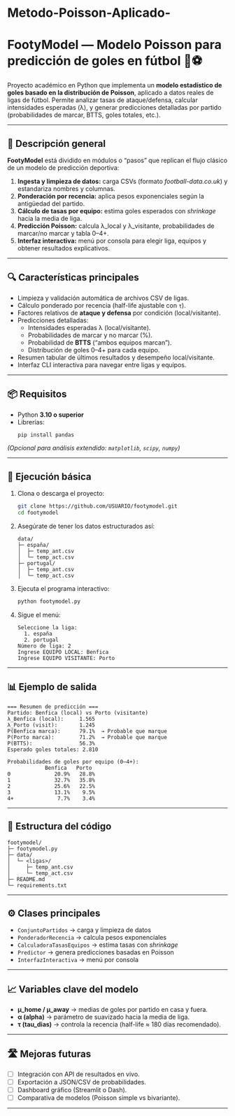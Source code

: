 # Metodo-Poisson-Aplicado-
# FootyModel — Modelo Poisson para predicción de goles en fútbol 🧮⚽

Proyecto académico en Python que implementa un **modelo estadístico de goles basado en la distribución de Poisson**, aplicado a datos reales de ligas de fútbol. Permite analizar tasas de ataque/defensa, calcular intensidades esperadas (λ), y generar predicciones detalladas por partido (probabilidades de marcar, BTTS, goles totales, etc.).

---

## 🧠 Descripción general

**FootyModel** está dividido en módulos o “pasos” que replican el flujo clásico de un modelo de predicción deportiva:

1. **Ingesta y limpieza de datos:** carga CSVs (formato *football-data.co.uk*) y estandariza nombres y columnas.  
2. **Ponderación por recencia:** aplica pesos exponenciales según la antigüedad del partido.  
3. **Cálculo de tasas por equipo:** estima goles esperados con *shrinkage* hacia la media de liga.  
4. **Predicción Poisson:** calcula λ_local y λ_visitante, probabilidades de marcar/no marcar y tabla 0–4+.  
5. **Interfaz interactiva:** menú por consola para elegir liga, equipos y obtener resultados explicativos.  

---

## 🔍 Características principales

- Limpieza y validación automática de archivos CSV de ligas.  
- Cálculo ponderado por recencia (half-life ajustable con `τ`).  
- Factores relativos de **ataque y defensa** por condición (local/visitante).  
- Predicciones detalladas:  
  - Intensidades esperadas λ (local/visitante).  
  - Probabilidades de marcar y no marcar (%).  
  - Probabilidad de **BTTS** (“ambos equipos marcan”).  
  - Distribución de goles 0–4+ para cada equipo.  
- Resumen tabular de últimos resultados y desempeño local/visitante.  
- Interfaz CLI interactiva para navegar entre ligas y equipos.

---

## 📦 Requisitos

- Python **3.10 o superior**  
- Librerías:  
  ```bash
  pip install pandas
  ```

*(Opcional para análisis extendido: `matplotlib`, `scipy`, `numpy`)*

---

## 🚀 Ejecución básica

1. Clona o descarga el proyecto:
   ```bash
   git clone https://github.com/USUARIO/footymodel.git
   cd footymodel
   ```

2. Asegúrate de tener los datos estructurados así:
   ```
   data/
   ├─ españa/
   │  ├─ temp_ant.csv
   │  └─ temp_act.csv
   ├─ portugal/
   │  ├─ temp_ant.csv
   │  └─ temp_act.csv
   ```

3. Ejecuta el programa interactivo:
   ```bash
   python footymodel.py
   ```

4. Sigue el menú:
   ```
   Seleccione la liga:
     1. españa
     2. portugal
   Número de liga: 2
   Ingrese EQUIPO LOCAL: Benfica
   Ingrese EQUIPO VISITANTE: Porto
   ```

---

## 📊 Ejemplo de salida

```
=== Resumen de predicción ===
Partido: Benfica (local) vs Porto (visitante)
λ_Benfica (local):     1.565
λ_Porto (visit):       1.245
P(Benfica marca):      79.1%  → Probable que marque
P(Porto marca):        71.2%  → Probable que marque
P(BTTS):               56.3%
Esperado goles totales: 2.810

Probabilidades de goles por equipo (0–4+):
            Benfica   Porto
0              20.9%   28.8%
1              32.7%   35.8%
2              25.6%   22.5%
3              13.1%    9.5%
4+              7.7%    3.4%
```

---

## 🧩 Estructura del código

```
footymodel/
├─ footymodel.py
├─ data/
│  └─ <ligas>/
│     ├─ temp_ant.csv
│     └─ temp_act.csv
├─ README.md
└─ requirements.txt
```

---

## ⚙️ Clases principales

- `ConjuntoPartidos` → carga y limpieza de datos  
- `PonderadorRecencia` → calcula pesos exponenciales  
- `CalculadoraTasasEquipos` → estima tasas con *shrinkage*  
- `Predictor` → genera predicciones basadas en Poisson  
- `InterfazInteractiva` → menú por consola  

---

## 📈 Variables clave del modelo

- **μ_home / μ_away** → medias de goles por partido en casa y fuera.  
- **α (alpha)** → parámetro de suavizado hacia la media de liga.  
- **τ (tau_dias)** → controla la recencia (half-life ≈ 180 días recomendado).  

---

## 🛣️ Mejoras futuras

- [ ] Integración con API de resultados en vivo.  
- [ ] Exportación a JSON/CSV de probabilidades.  
- [ ] Dashboard gráfico (Streamlit o Dash).  
- [ ] Comparativa de modelos (Poisson simple vs bivariante).  

---
